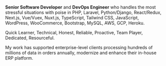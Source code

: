 <strong>Senior Software Developer</strong> and <strong>DevOps Engineer</strong> who handles the most stressful situations with poise in PHP, Laravel, Python/Django, React/Redux, Next.js, Vue/Vuex, Nuxt.js, TypeScript, Tailwind CSS, JavaScript, WordPress, WooCommerce, Bootstrap, MySQL, AWS, GCP, Heroku.

Quick Learner, Technical, Honest, Reliable, Proactive, Team Player, Dedicated, Resourceful.

My work has supported enterprise-level clients processing hundreds of millions of data in orders annually, modernize and enhance their in-house ERP platform.
